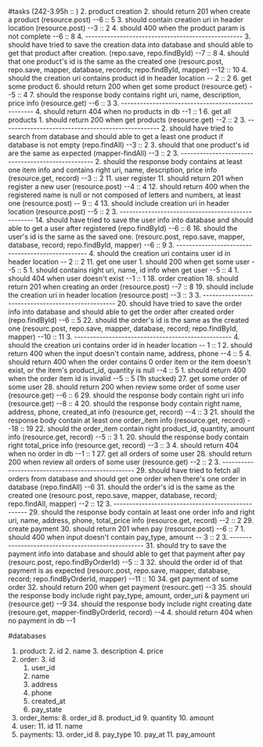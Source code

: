 #tasks (242-3.95h :: )
2. product creation
	2. should return 201 when create a product  (resource.post)  --6 :: 5
	3. should contain creation uri in header location (resource.post) --3 :: 2
	4. should 400 when the product param is not complete --6 :: 8
	4. --------------------------------------------------
	3. should have tried to save the creation data into database and should able to get that product after creation. (repo.save, repo.findById) --7 :: 8
	4. should that one product's id is the same as the created one (resourc.post, repo.save, mapper, database, records; repo.findById, mapper) --12 :: 10
	4. should the creation uri contains product id in header location -- 2 :: 2
6. get some product
	6. should return 200 when get some product (resource.get) --5 :: 4
	7. should the response body contains right uri, name, description, price info (resource.get) --6 :: 3
	3. --------------------------------------------------
	4. should return 404 when no products in db --1 :: 1
6. get all products
	1. should return 200 when get products (resource.get) --2 :: 2
	3. --------------------------------------------------
	2. should have tried to search from database and should able to get a least one product if database is not empty (repo.findAll) --3 :: 2
	3. should that one product's id are the same as expected (mapper-findAll) --3 :: 2
	3. --------------------------------------------------
	2. should the response body contains at least  one item info and contains right uri, name, description, price info (resource.get, record) --3 :: 2
11. user register
	11. should return 201 when register a new user (resource.post) --4 :: 4
	12. should return 400 when the registered name is null or not composed of letters and numbers, at least one (resource.post) -- 9 :: 4
	13. should include creation uri in header location (resource.post) --5 :: 2
	3. --------------------------------------------------
	14. should have tried to save the user info into database and should able to get a user after registered (repo.findById) --6 :: 6
	16. should the user's id is the same as the saved one. (resourc.post, repo.save, mapper, database, record; repo.findById, mapper) --6 :: 9
	3. -------------------------------------------------
	4. should the creation uri contains user id in header location -- 2 :: 2
11. get one user
    1. should 200 when get some user --5 :: 5
    1. should contains right uri, name, id info when get user --5 :: 4
    1. should 404 when user doesn't exist --1 :: 1
18. order creation
	18. should return 201 when creating an order (resource.post) --7 :: 8
	19. should include the creation uri in header location (resource.post) --3 :: 3
	3. --------------------------------------------------
	20. should have tried to save the order info into database and should able to get the order after created order (repo.findById) --6 :: 5
	22. should the order's id is the same as the created one (resourc.post, repo.save, mapper, database, record; repo.findById, mapper) --10 :: 11
	3. --------------------------------------------------
	4. should the creation uri contains order id in header location -- 1 :: 1
	2. should return 400 when the input doesn't contain name, address, phone --4 :: 5
	4. should return 400 when the order contains 0 order item or the item doesn't exist, or the item's product_id, quantity is null --4 :: 5
	1. should return 400 when the order item id is invalid --5 :: 5 (1h stucked)
27. get some order of some user
	28. should return 200 when review some order of some user (resource.get) --6 :: 6
	29. should the response body contain right uri info (resource.get) --8 :: 4
 	20. should the response body contain right name, address, phone,  created\_at info (resource.get, record) --4 :: 3
 	21. should the response body contain at least one order_item info (resource.get, record) --18 :: 19
 	22. should the order\_item contain right product_id, quantity, amount info (resource.get, record) --5 :: 3
 	1. 20. should the response body contain right total\_price info (resource.get, record) --3 :: 3
	4. should return 404 when no order in db --1 :: 1
27. get all orders of some user
	28. should return 200 when review all orders of some user (resource.get) --2 :: 2
	3. --------------------------------------------------
	29. should have tried to fetch all orders from database and should get one order when there's one order in database (repo.findAll) --6
	31. should the order's id is the same as the created one (resourc.post, repo.save, mapper, database, record; repo.findAll, mapper) --2 :: 12
	3. --------------------------------------------------
	29. should the response body contain at least one order info and right uri, name, address, phone, total\_price info (resource.get, record) --2 :: 2
29. create payment
	30. should return 201 when pay (resource.post) --6 :: 7
	1. should 400 when input doesn't contain pay_type, amount -- 3 :: 2
	3. --------------------------------------------------
	31. should try to save the payment info into database and should able to get that payment after pay (resourc.post, repo.findByOrderId) --5 :: 3
	32. should the order id of that payment is as expected (resourc.post, repo.save, mapper, database, record; repo.findByOrderId, mapper) --11 :: 10
34. get payment of some order
	32. should return 200 when get payment (resourc.get) --3
	35. should the response body include right pay_type, amount, order_uri & payment uri (resource.get) --9
	34. should the response body include right creating date (resoure.get, mapper-findByOrderId, record) --4
	4. should return 404 when no payment in db --1

#databases
1. product: 
	2. id
	2. name
	3. description
	4. price
2. order:
	3. 	id
	1. user_id
	3. name
	4. address
	5. phone
	7. created_at
	9. pay_state
7. order_items:
	8. order_id
	8. product_id
	9. quantity
	10. amount
10. user:
	11. id
	11. name
12. payments:
	13. order_id
	8. pay_type
	10. pay_at
	11. pay_amount


	



